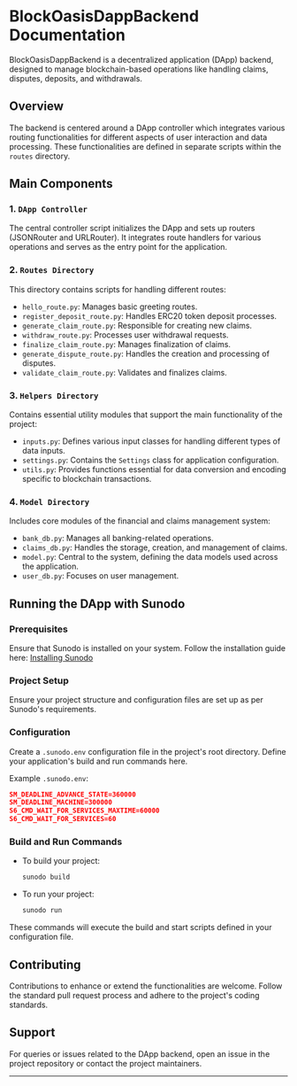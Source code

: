 # BlockOasisDappBackend Documentation

BlockOasisDappBackend is a decentralized application (DApp) backend, designed to manage blockchain-based operations like handling claims, disputes, deposits, and withdrawals.

## Overview

The backend is centered around a DApp controller which integrates various routing functionalities for different aspects of user interaction and data processing. These functionalities are defined in separate scripts within the `routes` directory.

## Main Components

### 1. `DApp Controller`
The central controller script initializes the DApp and sets up routers (JSONRouter and URLRouter). It integrates route handlers for various operations and serves as the entry point for the application.

### 2. `Routes Directory`
This directory contains scripts for handling different routes:
- `hello_route.py`: Manages basic greeting routes.
- `register_deposit_route.py`: Handles ERC20 token deposit processes.
- `generate_claim_route.py`: Responsible for creating new claims.
- `withdraw_route.py`: Processes user withdrawal requests.
- `finalize_claim_route.py`: Manages finalization of claims.
- `generate_dispute_route.py`: Handles the creation and processing of disputes.
- `validate_claim_route.py`: Validates and finalizes claims.

### 3. `Helpers Directory`
Contains essential utility modules that support the main functionality of the project:
- `inputs.py`: Defines various input classes for handling different types of data inputs.
- `settings.py`: Contains the `Settings` class for application configuration.
- `utils.py`: Provides functions essential for data conversion and encoding specific to blockchain transactions.

### 4. `Model Directory`
Includes core modules of the financial and claims management system:
- `bank_db.py`: Manages all banking-related operations.
- `claims_db.py`: Handles the storage, creation, and management of claims.
- `model.py`: Central to the system, defining the data models used across the application.
- `user_db.py`: Focuses on user management.

## Running the DApp with Sunodo

### Prerequisites
Ensure that Sunodo is installed on your system. Follow the installation guide here: [Installing Sunodo](https://docs.sunodo.io/guide/introduction/installing)

### Project Setup
Ensure your project structure and configuration files are set up as per Sunodo's requirements.

### Configuration
Create a `.sunodo.env` configuration file in the project's root directory. Define your application's build and run commands here.

Example `.sunodo.env`:
```json
SM_DEADLINE_ADVANCE_STATE=360000
SM_DEADLINE_MACHINE=300000
S6_CMD_WAIT_FOR_SERVICES_MAXTIME=60000
S6_CMD_WAIT_FOR_SERVICES=60
```

### Build and Run Commands
- To build your project:
  ```bash
  sunodo build
  ```

- To run your project:
  ```bash
  sunodo run
  ```

These commands will execute the build and start scripts defined in your configuration file.

## Contributing

Contributions to enhance or extend the functionalities are welcome. Follow the standard pull request process and adhere to the project's coding standards.

## Support

For queries or issues related to the DApp backend, open an issue in the project repository or contact the project maintainers.

---
